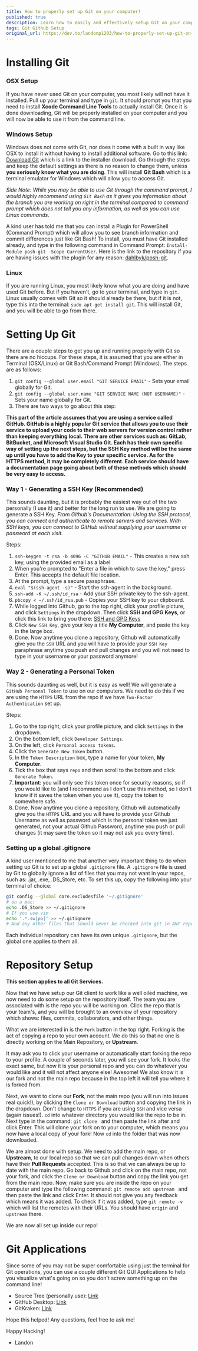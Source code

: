 ```yaml
---
title: How to properly set up Git on your computer!
published: true
description: Learn how to easily and effectively setup Git on your computer to easily make forking, pushing, and pulling easy without having to worry!
tags: Git Github Setup
original_url: https://dev.to/landonp1203/how-to-properly-set-up-git-on-your-computer-33eo
---
```


# Installing Git
### OSX Setup

If you have never used Git on your computer, you most likely will not have it installed.  Pull up your terminal and type in `git`.  It should prompt you that you need to install **Xcode Command Line Tools** to actually install Git.  Once it is done downloading, Git will be properly installed on your computer and you will now be able to use it from the command line.

### Windows Setup

Windows does not come with Git, nor does it come with a built in way like OSX to install it without having to install additional software.  Go to this link: [Download Git](https://git-scm.com/download/win) which is a link to the installer download.  Go through the steps and keep the default settings as there is no reason to change them, unless **you seriously know what you are doing**.  This will install **Git Bash** which is a terminal emulator for Windows which will allow you to access Git.

_Side Note: While you may be able to use Git through the command prompt, I would highly recommend using `Git Bash` as it gives you information about the branch you are working on right in the terminal compared to command prompt which does not tell you any information, as well as you can use Linux commands._

A kind user has told me that you can install a Plugin for PowerShell (Command Prompt) which will allow you to see branch information and commit differences just like Git Bash! To install, you must have Git installed already, and type in the following command in Command Prompt: `Install-Module posh-git -Scope CurrentUser`.  Here is the link to the repository if you are having issues with the plugin for any reason: [dahlbyk/posh-git](https://github.com/dahlbyk/posh-git).

### Linux

If you are running Linux, you most likely know what you are doing and have used Git before.  But if you haven't, go to your terminal, and type in `git`.  Linux usually comes with Git so it should already be there, but if it is not, type this into the terminal: `sudo apt-get install git`.  This will install Git, and you will be able to go from there.

# Setting Up Git

There are a couple steps to get you up and running properly with Git so there are no hiccups.  For these steps, it is assumed that you are either in Terminal (OSX/Linux) or Git Bash/Command Prompt (Windows).  The steps are as follows:

1. `git config --global user.email "GIT SERVICE EMAIL"` - Sets your email globally for Git.
2. `git config --global user.name "GIT SERVICE NAME (NOT USERNAME)"` - Sets your name globally for Git.
3. There are two ways to go about this step:

**This part of the article assumes that you are using a service called GitHub.  GitHub is a highly popular Git service that allows you to use their service to upload your code to their web servers for version control rather than keeping everything local.  There are other services such as: GitLab, BitBucket, and Microsoft Visual Studio Git.  Each has their own specific way of setting up the next steps, but the SSH Key method will be the same up until you have to add the Key to your specific service.  As for the HTTPS method, it may be completely different.  Each service should have a documentation page going about both of these methods which should be very easy to access.**

### Way 1 - Generating a SSH Key **(Recommended)**

This sounds daunting, but it is probably the easiest way out of the two personally (I use it) and better for the long run to use.  We are going to generate a SSH Key.  _From Github's Documentation: Using the SSH protocol, you can connect and authenticate to remote servers and services. With SSH keys, you can connect to GitHub without supplying your username or password at each visit._

Steps:

1. `ssh-keygen -t rsa -b 4096 -C "GITHUB EMAIL"` - This creates a new ssh key, using the provided email as a label
2. When you're prompted to "Enter a file in which to save the key," press Enter. This accepts the default file location.
3. At the prompt, type a secure passphrase.
4. `eval "$(ssh-agent -s)"` - Start the ssh-agent in the background.
5. `ssh-add -K ~/.ssh/id_rsa` - Add your SSH private key to the ssh-agent.
6. `pbcopy < ~/.ssh/id_rsa.pub` - Copies your SSH key to your clipboard.
7. While logged into Github, go to the top right, click your profile picture, and click `Settings` in the dropdown.  Then click **SSH and GPG Keys**, or click this link to bring you there: [SSH and GPG Keys](https://github.com/settings/keys)
8. Click `New SSH Key`, give your key a title **My Computer**, and paste the key in the large box.
9. Done.  Now anytime you clone a repository, Github will automatically give you the `SSH` URL and you will have to provide your `SSH Key` paraphrase anytime you push and pull changes and you will not need to type in your username or your password anymore!

### Way 2 - Generating a Personal Token

This sounds daunting as well, but it is easy as well!  We will generate a `GitHub Personal Token` to use on our computers.  We need to do this if we are using the `HTTPS` URL from the repo if we have `Two-Factor Authentication` set up.

Steps:

1. Go to the top right, click your profile picture, and click `Settings` in the dropdown.
2. On the bottom left, click `Developer Settings`.
3. On the left, click `Personal access tokens`.
4. Click the `Generate New Token` button.
5. In the `Token Description` box, type a name for your token, **My Computer**.
6. Tick the box that says `repo` and then scroll to the bottom and click `Generate Token`.
7. **Important**: you will only see this token once for security reasons, so if you would like to (and I recommend as I don't use this method, so I don't know if it saves the token when you use it), copy the token to somewhere safe.
8. Done.  Now anytime you clone a repository, Github will automatically give you the `HTTPS` URL and you will have to provide your Github Username as well as password which is the personal token we just generated, not your actual Github Password, anytime you push or pull changes (it may save the token so it may not ask you every time).

### Setting up a global .gitignore

A kind user mentioned to me that another very important thing to do when setting up  Git is to set up a global `.gitignore` file.  A `.gitignore` file is used by Git to globally ignore a list of files that you may not want in your repos, such as: .jar, .exe, .DS_Store, etc.  To set this up, copy the following into your terminal of choice:

```bash
git config --global core.excludesfile '~/.gitignore'
# on a mac:
echo .DS_Store >> ~/.gitignore
# If you use vim
echo '.*.sw[po]' >> ~/.gitignore
# And any other files that should never be checked into git in ANY repo
```

Each individual repository can have its own unique `.gitignore`, but the global one applies to them all.

# Repository Setup

**This section applies to all Git Services.**

Now that we have setup our Git client to work like a well oiled machine, we now need to do some setup on the repository itself.  The team you are associated with is the repo you will be working on.  Click the repo that is your team's, and you will be brought to an overview of your repository which shows: files, commits, collaborators, and other things.


What we are interested in is the `Fork` button in the top right.  Forking is the act of copying a repo to your own account.  We do this so that no one is directly working on the Main Repository, or **Upstream**.


It may ask you to click your username or automatically start forking the repo to your profile.  A couple of seconds later, you will see your fork.  It looks the exact same, but now it is your personal repo and you can do whatever you would like and it will not affect anyone else! Awesome!  We also know it is our fork and not the main repo because in the top left it will tell you where it is forked from.


Next, we want to clone our **Fork**,  not the main repo (you will run into issues real quick!), by clicking the `Clone or Download` button and copying the link in the dropdown.  Don't change to `HTTPS` if you are using `SSH` and vice versa (again issues!).  `cd` into whatever directory you would like the repo to be in.  Next type in the command: `git clone ` and then paste the link after and click Enter.  This will clone your fork on to your computer, which means you now have a local copy of your fork!  Now `cd` into the folder that was now downloaded.

We are almost done with setup.  We need to add the main repo, or **Upstream**, to our local repo so that we can pull changes down when others have their **Pull Requests** accepted.  This is so that we can always be up to date with the main repo.  Go back to Github and click on the main repo, not your fork, and click the `Clone or Download` button and copy the link you get from the main repo.  Now, make sure you are inside the repo on your computer and type the following command: `git remote add upstream ` and then paste the link and click Enter.  It should not give you any feedback which means it was added.  To check if it was added, type `git remote -v` which will list the remotes with their URLs.  You should have `origin` and `upstream` there.


We are now all set up inside our repo!

# Git Applications

Since some of you may not be super comfortable using just the terminal for Git operations, you can use a couple different Git GUI Applications to help you visualize what's going on so you don't screw something up on the command line!

- Source Tree (personally use): [Link](https://www.sourcetreeapp.com)
- GitHub Desktop: [Link](https://desktop.github.com)
- GitKraken: [Link](https://www.gitkraken.com)

Hope this helped! Any questions, feel free to ask me!

Happy Hacking!
- Landon